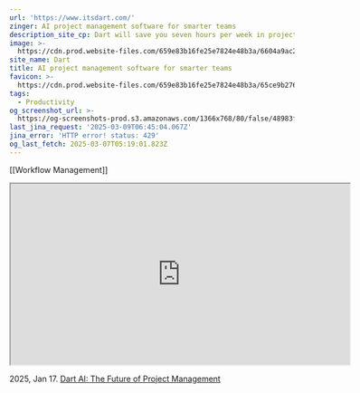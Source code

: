 ```yaml
---
url: 'https://www.itsdart.com/'
zinger: AI project management software for smarter teams
description_site_cp: Dart will save you seven hours per week in project management overhead
image: >-
  https://cdn.prod.website-files.com/659e83b16fe25e7824e48b3a/6604a9ac211a7874356f2514_open%20graph.png
site_name: Dart
title: AI project management software for smarter teams
favicon: >-
  https://cdn.prod.website-files.com/659e83b16fe25e7824e48b3a/65ce9b2768c10a8152de1df8_favicon.png
tags:
  - Productivity
og_screenshot_url: >-
  https://og-screenshots-prod.s3.amazonaws.com/1366x768/80/false/48983fdb2c7f075d88429fd6d99983a6ae6d62a04bf0841d32bf7970e25a6dd7.jpeg
last_jina_request: '2025-03-09T06:45:04.067Z'
jina_error: 'HTTP error! status: 429'
og_last_fetch: 2025-03-07T05:19:01.823Z
---
```



[[Workflow Management]]

<iframe src="https://cdn.prod.website-files.com/659e83b16fe25e7824e48b3a/65cc843254ae25b369d5c3c4_Dart_vid_3_Planning-transcode.mp4" width="600" height="320"></iframe>


2025, Jan 17. [Dart AI: The Future of Project Management](https://youtu.be/Lzn9pu__mbY?si=3fg2_gYXHoJN8AbT)


